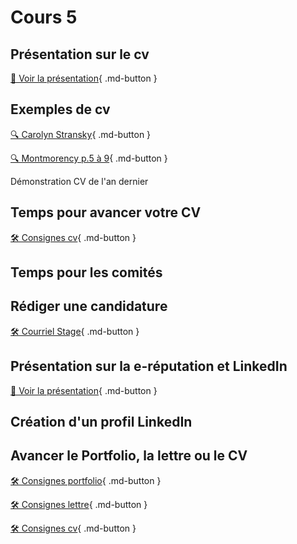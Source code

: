 # Cours 5

## Présentation sur le cv   
[📁 Voir la présentation](https://cmontmorency365-my.sharepoint.com/:b:/g/personal/lora_boisvert_cmontmorency_qc_ca/EVyO4I6ZyrpItmxxqMTH2bMBkqWKR6zRhRTug3VbdkKmkA?e=4HOTYb){ .md-button }  

## Exemples de cv 
[🔍 Carolyn Stransky](https://carolstran.github.io/cv/){ .md-button }      

[🔍 Montmorency p.5 à 9](https://www.cmontmorency.qc.ca/wp-content/uploads/2023/11/Petit-guide-de-recherche-demploi.pdf){ .md-button }      

Démonstration CV de l'an dernier


## Temps pour avancer votre CV
[🛠️ Consignes cv](./stages/cv.md){ .md-button }     

## Temps pour les comités

## Rédiger une candidature
[🛠️ Courriel Stage](https://cmontmorency365-my.sharepoint.com/:b:/g/personal/lora_boisvert_cmontmorency_qc_ca/ETGMt9JgHCRItRu1tpKrgDcBrqPqN-blpKqOIh929QCoAg?e=A0Yk4Y){ .md-button }     

## Présentation sur la e-réputation et LinkedIn
[📁 Voir la présentation](https://cmontmorency365-my.sharepoint.com/:b:/g/personal/lora_boisvert_cmontmorency_qc_ca/EeS2-7HVvn9BqSLWfVwYppMB3QpEyqy8QjRpO_JziEaVnA?e=Afu0wC){ .md-button }  

## Création d'un profil LinkedIn

## Avancer le Portfolio, la lettre ou le CV    
[🛠️ Consignes portfolio](./stages/portfolio.md){ .md-button }      

[🛠️ Consignes lettre](./stages/lettre.md){ .md-button }      

[🛠️ Consignes cv](./stages/cv.md){ .md-button }     
